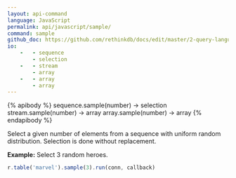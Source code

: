 ```yaml
---
layout: api-command 
language: JavaScript
permalink: api/javascript/sample/
command: sample 
github_doc: https://github.com/rethinkdb/docs/edit/master/2-query-language/api/javascript/transformations/sample.md
io:
    -   - sequence
        - selection
    -   - stream
        - array
    -   - array
        - array
---
```


{% apibody %}
sequence.sample(number) → selection
stream.sample(number) → array
array.sample(number) → array
{% endapibody %}

Select a given number of elements from a sequence with uniform random distribution. Selection is done without replacement.

__Example:__ Select 3 random heroes.

```js
r.table('marvel').sample(3).run(conn, callback)
```

